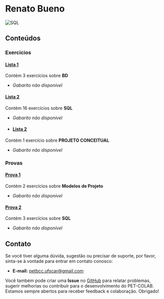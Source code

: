 # Renato Bueno

![SQL](https://img.shields.io/badge/SQL-DD0031.svg?style=for-the-badge&logo=c%2B%2B&logoColor=white)

## Conteúdos

### Exercicios

#### [Lista 1](/materias/BD/Renato/exercícios/lista1.md)
  
Contém 3 exercícios sobre **BD**

- *Gabarito não disponível*

#### [Lista 2](/materias/BD/Renato/exercícios/lista2.md)
  
Contém 16 exercícios sobre **SQL**

- *Gabarito não disponível*
- #### [Lista 2](/materias/BD/Renato/exercícios/lista2.md)
  
Contém 1 exercício sobre **PROJETO CONCEITUAL**

- *Gabarito não disponível*

### Provas

#### [Prova 1](/materias/Renato/BD/provas/prova1.md)
  
Contém 2 exercícios sobre **Modelos de Projeto**

- *Gabarito não disponível*

#### [Prova 2](/materias/Renato/BD/provas/prova2.md)
  
Contém 3 exercícios sobre **SQL**

- *Gabarito não disponível*


## Contato

Se você tiver alguma dúvida, sugestão ou precisar de suporte, por favor, sinta-se à vontade para entrar em contato conosco:

- **E-mail:** petbcc.ufscar@gmail.com

Você também pode criar uma **Issue** no [GitHub](https://github.com/petbccufscar/pet-colab/issues) para relatar problemas, sugerir melhorias ou contribuir para o desenvolvimento do PET-COLAB. Estamos sempre abertos para receber feedback e colaboração. Obrigado!